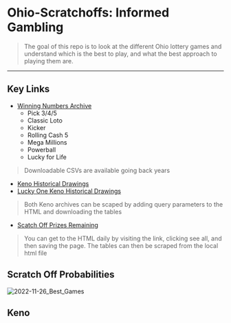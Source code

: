 
# Ohio-Scratchoffs: Informed Gambling

> The goal of this repo is to look at the different Ohio lottery games and understand which is the best to play, and what the best approach to playing them are.

---

## Key Links

* [Winning Numbers Archive](https://www.ohiolottery.com/WinningNumbers/Winning-Numbers-Archive)
  * Pick 3/4/5
  * Classic Loto
  * Kicker
  * Rolling Cash 5
  * Mega Millions
  * Powerball
  * Lucky for Life   
> Downloadable CSVs are available going back years

* [Keno Historical Drawings](https://www.ohiolottery.com/WinningNumbers/KenoDrawings/KenoDrawingsArchive)
* [Lucky One Keno Historical Drawings](https://www.ohiolottery.com/WinningNumbers/The-Lucky-One/KenoDrawingsArchive)
> Both Keno archives can be scaped by adding query parameters to the HTML and downloading the tables

* [Scatch Off Prizes Remaining](https://www.ohiolottery.com/Games/ScratchOffs/Prizes-Remaining)
> You can get to the HTML daily by visiting the link, clicking see all, and then saving the page. The tables can then be scraped from the local html file

## Scratch Off Probabilities
![2022-11-26_Best_Games](https://user-images.githubusercontent.com/33256566/204118314-c040fa54-b078-47a9-a938-12cf1b809dc1.png)


## Keno

